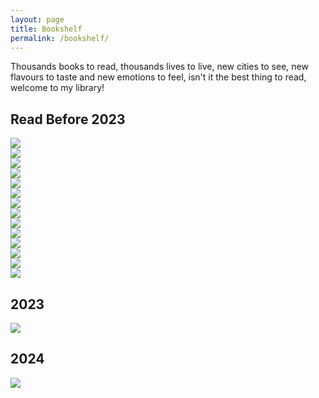 ```yaml
---
layout: page
title: Bookshelf
permalink: /bookshelf/
---
```


<!-- bookshelf.md -->
<div class="the_shelf">
   Thousands books to read, thousands lives to live, new cities to see, new flavours to taste and new emotions to feel, isn't it the best thing to read, welcome to my library!
</div>

<h2>Read Before 2023</h2>
<div class="book-wrapper">
  <div class="book-items">
    <div class="main-book-wrap">
      <div class="book-cover">
        <div class="book-inside"></div>
        <div class="book-image">
          <img src="/images/bookshelf_library/chess_story.jpg" />
          <div class="effect"></div>
          <div class="light"></div>
        </div>
      </div>
    </div>
  </div>
  <!-- Add more books here -->
  
  <div class="book-items">
    <div class="main-book-wrap">
      <div class="book-cover">
        <div class="book-inside"></div>
        <div class="book-image">
          <img src="/images/bookshelf_library/outliers.jpg" />
          <div class="effect"></div>
          <div class="light"></div>
        </div>
      </div>
    </div>
  </div>
  
  <div class="book-items">
    <div class="main-book-wrap">
      <div class="book-cover">
        <div class="book-inside"></div>
        <div class="book-image">
          <img src="/images/bookshelf_library/AnimalFarm.jpg" />
          <div class="effect"></div>
          <div class="light"></div>
        </div>
      </div>
    </div>
  </div>
  
  <div class="book-items">
    <div class="main-book-wrap">
      <div class="book-cover">
        <div class="book-inside"></div>
        <div class="book-image">
          <img src="/images/bookshelf_library/the_last_day_of_a_condemned_man.jpg" />
          <div class="effect"></div>
          <div class="light"></div>
        </div>
      </div>
    </div>
  </div>
  
  <div class="book-items">
    <div class="main-book-wrap">
      <div class="book-cover">
        <div class="book-inside"></div>
        <div class="book-image">
          <img src="/images/bookshelf_library/little_prince.jpg" />
          <div class="effect"></div>
          <div class="light"></div>
        </div>
      </div>
    </div>
  </div>
  
  <div class="book-items">
    <div class="main-book-wrap">
      <div class="book-cover">
        <div class="book-inside"></div>
        <div class="book-image">
          <img src="/images/bookshelf_library/buyology.jpg" />
          <div class="effect"></div>
          <div class="light"></div>
        </div>
      </div>
    </div>
  </div>
  
  <div class="book-items">
    <div class="main-book-wrap">
      <div class="book-cover">
        <div class="book-inside"></div>
        <div class="book-image">
          <img src="/images/bookshelf_library/book7.jpg" />
          <div class="effect"></div>
          <div class="light"></div>
        </div>
      </div>
    </div>
  </div>
  
  <div class="book-items">
    <div class="main-book-wrap">
      <div class="book-cover">
        <div class="book-inside"></div>
        <div class="book-image">
          <img src="/images/bookshelf_library/book8.jpg" />
          <div class="effect"></div>
          <div class="light"></div>
        </div>
      </div>
    </div>
  </div>
  
  <div class="book-items">
    <div class="main-book-wrap">
      <div class="book-cover">
        <div class="book-inside"></div>
        <div class="book-image">
          <img src="/images/bookshelf_library/book9.jpg" />
          <div class="effect"></div>
          <div class="light"></div>
        </div>
      </div>
    </div>
  </div>
  
  <div class="book-items">
    <div class="main-book-wrap">
      <div class="book-cover">
        <div class="book-inside"></div>
        <div class="book-image">
          <img src="/images/bookshelf_library/book10.jpg" />
          <div class="effect"></div>
          <div class="light"></div>
        </div>
      </div>
    </div>
  </div>
  
  <div class="book-items">
    <div class="main-book-wrap">
      <div class="book-cover">
        <div class="book-inside"></div>
        <div class="book-image">
          <img src="/images/bookshelf_library/book11.jpg" />
          <div class="effect"></div>
          <div class="light"></div>
        </div>
      </div>
    </div>
  </div>
  
  <div class="book-items">
    <div class="main-book-wrap">
      <div class="book-cover">
        <div class="book-inside"></div>
        <div class="book-image">
          <img src="/images/bookshelf_library/book12.jpg" />
          <div class="effect"></div>
          <div class="light"></div>
        </div>
      </div>
    </div>
  </div>
  
  <div class="book-items">
    <div class="main-book-wrap">
      <div class="book-cover">
        <div class="book-inside"></div>
        <div class="book-image">
          <img src="/images/bookshelf_library/book13.jpg" />
          <div class="effect"></div>
          <div class="light"></div>
        </div>
      </div>
    </div>
  </div>
  
  <div class="book-items">
    <div class="main-book-wrap">
      <div class="book-cover">
        <div class="book-inside"></div>
        <div class="book-image">
          <img src="/images/bookshelf_library/book14.jpg" />
          <div class="effect"></div>
          <div class="light"></div>
        </div>
      </div>
    </div>
  </div>
</div>


<h2>2023</h2>
<div class="book-wrapper">
  <div class="book-items">
    <div class="main-book-wrap">
      <div class="book-cover">
        <div class="book-inside"></div>
        <div class="book-image">
          <img src="https://i.imgur.com/UIPQEwk.png" />
          <div class="effect"></div>
          <div class="light"></div>
        </div>
      </div>
    </div>
  </div>
  <!-- Add more books here -->
</div>

<h2>2024</h2>
<div class="book-wrapper">
  <div class="book-items">
    <div class="main-book-wrap">
      <div class="book-cover">
        <div class="book-inside"></div>
        <div class="book-image">
          <img src="https://i.imgur.com/nwzWCgm.png" />
          <div class="effect"></div>
          <div class="light"></div>
        </div>
      </div>
    </div>
  </div>
  <!-- Add more books here -->
</div>
